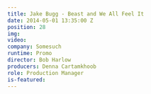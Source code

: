 ```yaml
---
title: Jake Bugg - Beast and We All Feel It
date: 2014-05-01 13:35:00 Z
position: 28
img: 
video: 
company: Somesuch
runtime: Promo
director: Bob Harlow
producers: Denna Cartamkhoob
role: Production Manager
is-featured: 
---
```


